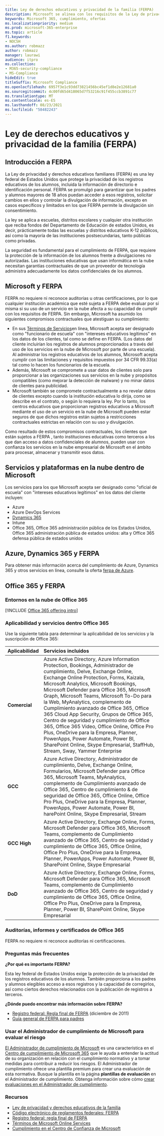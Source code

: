 ```yaml
---
title: Ley de derechos educativos y privacidad de la familia (FERPA)
description: Microsoft se alinea con los requisitos de la Ley de privacidad y derechos educativos de la familia de Estados Unidos.
keywords: Microsoft 365, cumplimiento, ofertas
ms.localizationpriority: medium
ms.prod: microsoft-365-enterprise
ms.topic: article
f1.keywords:
- NOCSH
ms.author: robmazz
author: robmazz
manager: laurawi
audience: itpro
ms.collection:
- M365-security-compliance
- MS-Compliance
hideEdit: true
titleSuffix: Microsoft Compliance
ms.openlocfilehash: 6957f3e1c93dd73821456bc45ef1d8e2e12681a0
ms.sourcegitcommit: 4c00fd65d418065d7f53216c91f455ccb3891c77
ms.translationtype: MT
ms.contentlocale: es-ES
ms.lasthandoff: 08/23/2021
ms.locfileid: "58482243"
---
```

# <a name="family-educational-rights-and-privacy-act-ferpa"></a>Ley de derechos educativos y privacidad de la familia (FERPA)

## <a name="ferpa-overview"></a>Introducción a FERPA

La Ley de privacidad y derechos educativos familiares (FERPA) es una ley federal de Estados Unidos que protege la privacidad de los registros educativos de los alumnos, incluida la información de directorio e identificación personal. FERPA se promulgó para garantizar que los padres y alumnos mayores de 18 años puedan acceder a esos registros, solicitar cambios en ellos y controlar la divulgación de información, excepto en casos específicos y limitados en los que FERPA permite la divulgación sin consentimiento.

La ley se aplica a escuelas, distritos escolares y cualquier otra institución que reciba fondos del Departamento de Educación de estados Unidos, es decir, prácticamente todas las escuelas y distritos educativos K-12 públicos, así como la mayoría de las instituciones postsecundarias, tanto públicas como privadas.

La seguridad es fundamental para el cumplimiento de FERPA, que requiere la protección de la información de los alumnos frente a divulgaciones no autorizadas. Las instituciones educativas que usan informática en la nube necesitan garantías contractuales de que un proveedor de tecnología administra adecuadamente los datos confidenciales de los alumnos.

## <a name="microsoft-and-ferpa"></a>Microsoft y FERPA

FERPA no requiere ni reconoce auditorías u otras certificaciones, por lo que cualquier institución académica que esté sujeta a FERPA debe evaluar por sí misma si su uso de un servicio en la nube afecta a su capacidad de cumplir con los requisitos de FERPA. Sin embargo, Microsoft ha asumido los siguientes compromisos contractuales que atestiguan su cumplimiento:

- En sus [Términos de Servicios](https://aka.ms/Online-Services-Terms)en línea, Microsoft acepta ser designado como "funcionario de escuela" con "intereses educativos legítimos" en los datos de los clientes, tal como se define en FERPA. (Los datos del cliente incluirían los registros de alumnos proporcionados a través del uso de los servicios en la nube de Microsoft por parte de una escuela). Al administrar los registros educativos de los alumnos, Microsoft acepta cumplir con las limitaciones y requisitos impuestos por 34 CFR 99.33(a) tal como lo hacen los funcionarios de la escuela.
- Además, Microsoft se compromete a usar datos de clientes solo para proporcionar a las organizaciones sus servicios en la nube y propósitos compatibles (como mejorar la detección de malware) y no minar datos de clientes para publicidad.
- Microsoft también se compromete contractualmente a no revelar datos de clientes excepto cuando la institución educativa lo dirija, como se describe en el contrato, o según lo requiera la ley. Por lo tanto, los centros educativos que proporcionan registros educativos a Microsoft mediante el uso de un servicio en la nube de Microsoft pueden estar seguros de que dichos registros están sujetos a restricciones contractuales estrictas en relación con su uso y divulgación.

Como resultado de estos compromisos contractuales, los clientes que están sujetos a FERPA , tanto instituciones educativas como terceros a los que dan acceso a datos confidenciales de alumnos, pueden usar con confianza los servicios en la nube empresarial de Microsoft en el ámbito para procesar, almacenar y transmitir esos datos.

## <a name="microsoft-in-scope-cloud-platforms--services"></a>Servicios y plataformas en la nube dentro de Microsoft

Los servicios para los que Microsoft acepta ser designado como "oficial de escuela" con "intereses educativos legítimos" en los datos del cliente incluyen:

- Azure
- Azure DevOps Services
- [Dynamics 365](https://aka.ms/d365-compliance-list)
- Intune
- Office 365, Office 365 administración pública de los Estados Unidos, Office 365 administración pública de estados unidos: alta y Office 365 defensa pública de estados unidos

## <a name="azure-dynamics-365-and-ferpa"></a>Azure, Dynamics 365 y FERPA

Para obtener más información acerca del cumplimiento de Azure, Dynamics 365 y otros servicios en línea, consulte la oferta [ferpa de Azure](/azure/compliance/offerings/offering-ferpa).

## <a name="office-365-and-ferpa"></a>Office 365 y FERPA

### <a name="office-365-cloud-environments"></a>Entornos en la nube de Office 365

[!INCLUDE [Office 365 offering intro](../includes/o365-offering-introduction.md)]

### <a name="office-365-applicability-and-in-scope-services"></a>Aplicabilidad y servicios dentro Office 365

Use la siguiente tabla para determinar la aplicabilidad de los servicios y la suscripción de Office 365:

| **Aplicabilidad** | **Servicios incluidos** |
|:------------------|:----------------------|
| **Comercial** | Azure Active Directory, Azure Information Protection, Bookings, Administrador de cumplimiento, Delve, Exchange Online, Exchange Online Protection, Forms, Kaizala, Microsoft Analytics, Microsoft Bookings, Microsoft Defender para Office 365, Microsoft Graph, Microsoft Teams, Microsoft To-Do para la Web, MyAnalytics, complemento de Cumplimiento avanzado de Office 365, Office 365 Cloud App Security, Grupos de Office 365, Centro de seguridad y cumplimiento de Office 365, Office 365 Video, Office Online, Office Pro Plus, OneDrive para la Empresa, Planner, PowerApps, Power Automate, Power BI, SharePoint Online, Skype Empresarial, StaffHub, Stream, Sway, Yammer Enterprise |
| **GCC** | Azure Active Directory, Administrador de cumplimiento, Delve, Exchange Online, Formularios, Microsoft Defender para Office 365, Microsoft Teams, MyAnalytics, complemento de Cumplimiento avanzado de Office 365, Centro de cumplimiento & de seguridad de Office 365, Office Online, Office Pro Plus, OneDrive para la Empresa, Planner, PowerApps, Power Automate, Power BI, harePoint Online, Skype Empresarial, Stream |
| **GCC High** | Azure Active Directory, Exchange Online, Forms, Microsoft Defender para Office 365, Microsoft Teams, complemento de Cumplimiento avanzado de Office 365, Centro de seguridad y cumplimiento de Office 365, Office Online, Office Pro Plus, OneDrive para la Empresa, Planner, PowerApps, Power Automate, Power BI, SharePoint Online, Skype Empresarial |
| **DoD** | Azure Active Directory, Exchange Online, Forms, Microsoft Defender para Office 365, Microsoft Teams, complemento de Cumplimiento avanzado de Office 365, Centro de seguridad y cumplimiento de Office 365, Office Online, Office Pro Plus, OneDrive para la Empresa, Planner, Power BI, SharePoint Online, Skype Empresarial |

### <a name="office-365-audits-reports-and-certificates"></a>Auditorías, informes y certificados de Office 365

FERPA no requiere ni reconoce auditorías ni certificaciones.

### <a name="frequently-asked-questions"></a>Preguntas más frecuentes

**¿Por qué es importante FERPA?**

Esta ley federal de Estados Unidos exige la protección de la privacidad de los registros educativos de los alumnos. También proporciona a los padres y alumnos elegibles acceso a esos registros y la capacidad de corregirlos, así como ciertos derechos relacionados con la publicación de registros a terceros.

**¿Dónde puedo encontrar más información sobre FERPA?**

- [Registro federal: Regla final de FERPA](https://aka.ms/ferpa-reg) (diciembre de 2011)
- [Guía general de FERPA para padres](https://www2.ed.gov/policy/gen/guid/fpco/ferpa/parents.html)

### <a name="use-microsoft-compliance-manager-to-assess-your-risk"></a>Usar el Administrador de cumplimiento de Microsoft para evaluar el riesgo

[El Administrador de cumplimiento de Microsoft](/microsoft-365/compliance/compliance-manager) es una característica en el [Centro de cumplimiento de Microsoft 365](/microsoft-365/compliance/microsoft-365-compliance-center) que le ayuda a entender la actitud de su organización en relación con el cumplimiento normativo y a tomar medidas para contribuir a reducir los riesgos. El Administrador de cumplimiento ofrece una plantilla premium para crear una evaluación de esta normativa. Busque la plantilla en la página **plantillas de evaluación** en el Administrador de cumplimiento. Obtenga información sobre cómo [crear evaluaciones en el Administrador de cumplimiento](/microsoft-365/compliance/compliance-manager-assessments).

### <a name="resources"></a>Recursos

- [Ley de privacidad y derechos educativos de la familia](https://www.ed.gov/policy/gen/guid/fpco/ferpa/index.html)
- [Código electrónico de reglamentos federales: FERPA](https://aka.ms/FERPA-GPO)
- [Registro federal: regla final de FERPA](https://aka.ms/ferpa-reg)
- [Términos de Microsoft Online Services](https://aka.ms/Online-Services-Terms)
- [Cumplimiento en el Centro de Confianza de Microsoft](https://www.microsoft.com/trust-center/compliance/compliance-overview)
